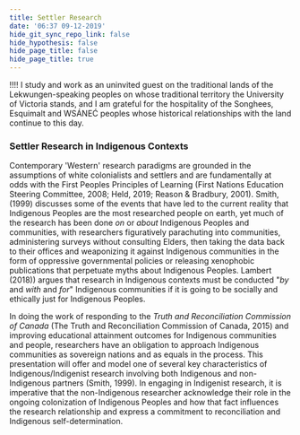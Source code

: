 ```yaml
---
title: Settler Research
date: '06:37 09-12-2019'
hide_git_sync_repo_link: false
hide_hypothesis: false
hide_page_title: false
hide_page_title: true
---
```



!!!! I study and work as an uninvited guest on the traditional lands of the Lekwungen-speaking peoples on whose traditional territory the University of Victoria stands, and I am grateful for the hospitality of the Songhees, Esquimalt and WSÁNEĆ peoples whose historical relationships with the land continue to this day.



### Settler Research in Indigenous Contexts

Contemporary 'Western' research paradigms are grounded in the assumptions of white colonialists and settlers and are fundamentally at odds with the First Peoples Principles of Learning
(First Nations Education Steering Committee, 2008; Held, 2019; Reason & Bradbury, 2001). Smith, (1999) discusses some of the events that have led to the current reality that Indigenous Peoples are the most researched people on earth, yet much of the research has been done *on* or *about* Indigenous Peoples and communities, with researchers figuratively parachuting into communities, administering surveys without consulting Elders, then taking the data back to their offices and weaponizing it against Indigenous communities in the form of oppressive governmental policies or releasing xenophobic publications that perpetuate myths about Indigenous Peoples. Lambert (2018)) argues that research in Indigenous contexts must be conducted "*by* and *with* and *for*" Indigenous communities if it is going to be socially and ethically just for Indigenous Peoples.

In doing the work of responding to the *Truth and Reconciliation Commission of Canada* (The Truth and Reconciliation Commission of Canada, 2015) and improving educational attainment outcomes for Indigenous communities and people, researchers have an obligation to approach Indigenous communities as sovereign nations and as equals in the process. This presentation will offer and model one of several key characteristics of Indigenous/Indigenist research involving both Indigenous and non-Indigenous partners (Smith, 1999). In engaging in Indigenist research, it is imperative that the non-Indigenous researcher acknowledge their role in the ongoing colonization of Indigenous Peoples and how that fact influences the research relationship and express a commitment to reconciliation and Indigenous self-determination.
